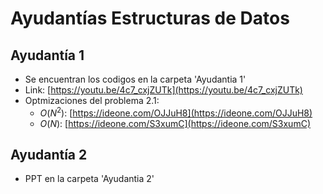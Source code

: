 # Ayudantías Estructuras de Datos
## Ayudantía 1
* Se encuentran los codigos en la carpeta 'Ayudantia 1'
* Link: [https://youtu.be/4c7_cxjZUTk](https://youtu.be/4c7_cxjZUTk)
* Optmizaciones del problema 2.1:
    * $O(N^2)$: [https://ideone.com/OJJuH8](https://ideone.com/OJJuH8)
    * $O(N)$: [https://ideone.com/S3xumC](https://ideone.com/S3xumC)
## Ayudantía 2
* PPT en la carpeta 'Ayudantia 2'
